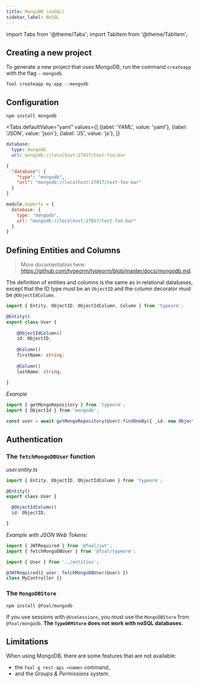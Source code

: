 ```yaml
---
title: MongoDB (noSQL)
sidebar_label: NoSQL
---
```


import Tabs from '@theme/Tabs';
import TabItem from '@theme/TabItem';


## Creating a new project

To generate a new project that uses MongoDB, run the command `createapp` with the flag `--mongodb`.

```
foal createapp my-app --mongodb
```

## Configuration

```
npm install mongodb
```

<Tabs
  defaultValue="yaml"
  values={[
    {label: 'YAML', value: 'yaml'},
    {label: 'JSON', value: 'json'},
    {label: 'JS', value: 'js'},
  ]}
>
<TabItem value="yaml">

```yaml
database:
  type: mongodb
  url: mongodb://localhost:27017/test-foo-bar
```

</TabItem>
<TabItem value="json">

```json
{
  "database": {
    "type": "mongodb",
    "url": "mongodb://localhost:27017/test-foo-bar"
  }
}
```

</TabItem>
<TabItem value="js">

```javascript
module.exports = {
  database: {
    type: "mongodb",
    url: "mongodb://localhost:27017/test-foo-bar"
  }
}
```

</TabItem>
</Tabs>

## Defining Entities and Columns

> More documentation here: https://github.com/typeorm/typeorm/blob/master/docs/mongodb.md.

The definition of entities and columns is the same as in relational databases, except that the ID type must be an `ObjectID` and the column decorator must be `@ObjectIdColumn`.

```typescript
import { Entity, ObjectID, ObjectIdColumn, Column } from 'typeorm';

@Entity()
export class User {
    
    @ObjectIdColumn()
    id: ObjectID;
    
    @Column()
    firstName: string;
    
    @Column()
    lastName: string;
    
}
```

*Example*
```typescript
import { getMongoRepository } from 'typeorm';
import { ObjectId } from 'mongodb';

const user = await getMongoRepository(User).findOneBy({ _id: new ObjectId('xxxx') });
```

## Authentication

### The `fetchMongoDBUser` function

*user.entity.ts*
```typescript
import { Entity, ObjectID, ObjectIdColumn } from 'typeorm';

@Entity()
export class User {

  @ObjectIdColumn()
  id: ObjectID;

}
```

*Example with JSON Web Tokens*:
```typescript
import { JWTRequired } from '@foal/jwt';
import { fetchMongoDBUser } from '@foal/typeorm';

import { User } from '../entities';

@JWTRequired({ user: fetchMongoDBUser(User) })
class MyController {}
```


### The `MongoDBStore`

```
npm install @foal/mongodb
```

If you use sessions with `@UseSessions`, you must use the `MongoDBStore` from `@foal/mongodb`. **The `TypeORMStore` does not work with noSQL databases.**

## Limitations

When using MongoDB, there are some features that are not available:
- the `foal g rest-api <name>` command,
- and the *Groups & Permissions* system.

